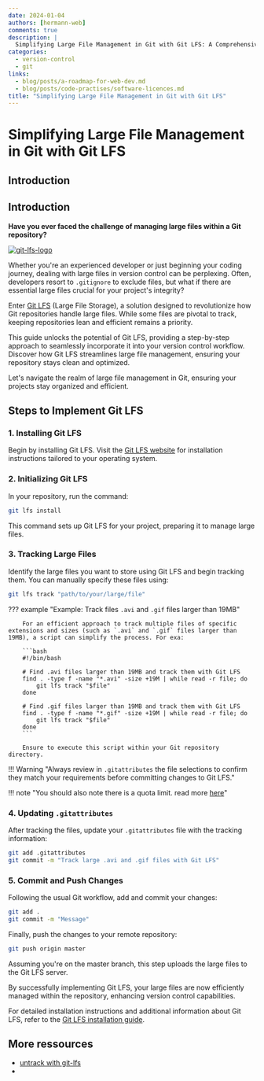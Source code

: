 ```yaml
---
date: 2024-01-04
authors: [hermann-web]
comments: true
description: |
  Simplifying Large File Management in Git with Git LFS: A Comprehensive Guide for Developers.
categories:
  - version-control
  - git
links:
  - blog/posts/a-roadmap-for-web-dev.md
  - blog/posts/code-practises/software-licences.md
title: "Simplifying Large File Management in Git with Git LFS"
---
```


# Simplifying Large File Management in Git with Git LFS

## Introduction

## Introduction

__Have you ever faced the challenge of managing large files within a Git repository?__

<div class="float-img-container float-img-right">
  <a title="Credit: git-lfs.com" href="https://git-lfs.com/"><img alt="git-lfs-logo" src="https://git-lfs.com/images/graphic.gif"></a>
</div>

Whether you're an experienced developer or just beginning your coding journey, dealing with large files in version control can be perplexing. Often, developers resort to `.gitignore` to exclude files, but what if there are essential large files crucial for your project's integrity?

Enter [Git LFS](https://git-lfs.com) (Large File Storage), a solution designed to revolutionize how Git repositories handle large files. While some files are pivotal to track, keeping repositories lean and efficient remains a priority.

<!-- more -->

This guide unlocks the potential of Git LFS, providing a step-by-step approach to seamlessly incorporate it into your version control workflow. Discover how Git LFS streamlines large file management, ensuring your repository stays clean and optimized.

Let's navigate the realm of large file management in Git, ensuring your projects stay organized and efficient.

## Steps to Implement Git LFS

### 1. Installing Git LFS

Begin by installing Git LFS. Visit the [Git LFS website](https://github.com/git-lfs/git-lfs/wiki/Installation) for installation instructions tailored to your operating system.

### 2. Initializing Git LFS

In your repository, run the command:

```bash
git lfs install
```

This command sets up Git LFS for your project, preparing it to manage large files.

### 3. Tracking Large Files

Identify the large files you want to store using Git LFS and begin tracking them. You can manually specify these files using:

```bash
git lfs track "path/to/your/large/file"
```

??? example "Example: Track files `.avi` and `.gif` files larger than 19MB"

        For an efficient approach to track multiple files of specific extensions and sizes (such as `.avi` and `.gif` files larger than 19MB), a script can simplify the process. For exa:

        ```bash
        #!/bin/bash

        # Find .avi files larger than 19MB and track them with Git LFS
        find . -type f -name "*.avi" -size +19M | while read -r file; do
            git lfs track "$file"
        done

        # Find .gif files larger than 19MB and track them with Git LFS
        find . -type f -name "*.gif" -size +19M | while read -r file; do
            git lfs track "$file"
        done
        ```

        Ensure to execute this script within your Git repository directory. 

!!! Warning "Always review in `.gitattributes` the file selections to confirm they match your requirements before committing changes to Git LFS."

!!! note "You should also note there is a quota limit. read more [here](https://docs.github.com/en/repositories/working-with-files/managing-large-files/about-storage-and-bandwidth-usage)"

### 4. Updating `.gitattributes`

After tracking the files, update your `.gitattributes` file with the tracking information:

```bash
git add .gitattributes
git commit -m "Track large .avi and .gif files with Git LFS"
```

### 5. Commit and Push Changes

Following the usual Git workflow, add and commit your changes:

```bash
git add .
git commit -m "Message"
```

Finally, push the changes to your remote repository:

```bash
git push origin master
```

Assuming you're on the master branch, this step uploads the large files to the Git LFS server.

By successfully implementing Git LFS, your large files are now efficiently managed within the repository, enhancing version control capabilities.

For detailed installation instructions and additional information about Git LFS, refer to the [Git LFS installation guide](https://github.com/git-lfs/git-lfs/wiki/Installation).

## More ressources

- [untrack with git-lfs](https://www.mankier.com/1/git-lfs-untrack)
-
